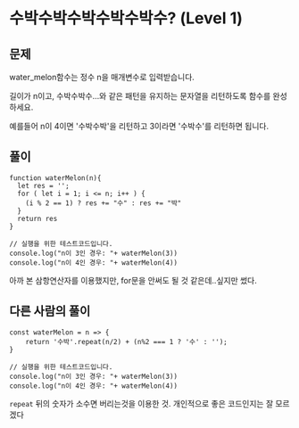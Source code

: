 # 수박수박수박수박수박수? (Level 1)


## 문제

water_melon함수는 정수 n을 매개변수로 입력받습니다.

길이가 n이고, 수박수박수...와 같은 패턴을 유지하는 문자열을 리턴하도록 함수를 완성하세요.

예를들어 n이 4이면 '수박수박'을 리턴하고 3이라면 '수박수'를 리턴하면 됩니다.


## 풀이

```
function waterMelon(n){
  let res = '';
  for ( let i = 1; i <= n; i++ ) {
  	(i % 2 == 1) ? res += "수" : res += "박"
  }
  return res
}

// 실행을 위한 테스트코드입니다.
console.log("n이 3인 경우: "+ waterMelon(3))
console.log("n이 4인 경우: "+ waterMelon(4))
```

아까 본 삼항연산자를 이용했지만, for문을 안써도 될 것 같은데..싶지만 썼다.


## 다른 사람의 풀이

```
const waterMelon = n => {
    return '수박'.repeat(n/2) + (n%2 === 1 ? '수' : '');
}

// 실행을 위한 테스트코드입니다.
console.log("n이 3인 경우: "+ waterMelon(3))
console.log("n이 4인 경우: "+ waterMelon(4))
```

`repeat` 뒤의 숫자가 소수면 버리는것을 이용한 것. 개인적으로 좋은 코드인지는 잘 모르겠다